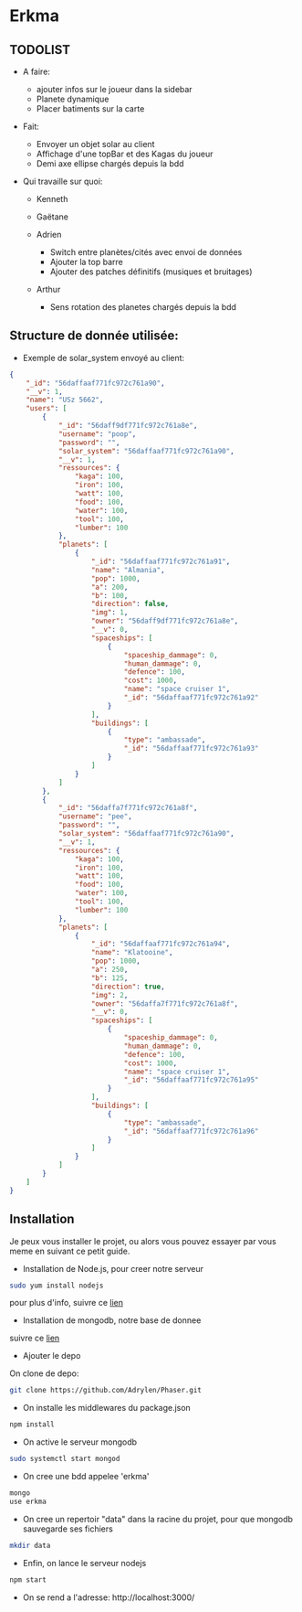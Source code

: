 # Erkma

## TODOLIST

* A faire:
  * ajouter infos sur le joueur dans la sidebar
  * Planete dynamique
  * Placer batiments sur la carte

* Fait:
  * Envoyer un objet solar au client
  * Affichage d'une topBar et des Kagas du joueur
  * Demi axe ellipse chargés depuis la bdd

* Qui travaille sur quoi:

  * Kenneth


  * Gaëtane


  * Adrien
	  * Switch entre planètes/cités avec envoi de données
	  * Ajouter la top barre
	  * Ajouter des patches définitifs (musiques et bruitages)

  * Arthur
    * Sens rotation  des planetes chargés depuis la bdd


## Structure de donnée utilisée:

* Exemple de solar_system envoyé au client:
```json
{
    "_id": "56daffaaf771fc972c761a90",
    "__v": 1,
    "name": "USz 5662",
    "users": [
        {
            "_id": "56daff9df771fc972c761a8e",
            "username": "poop",
            "password": "",
            "solar_system": "56daffaaf771fc972c761a90",
            "__v": 1,
            "ressources": {
                "kaga": 100,
                "iron": 100,
                "watt": 100,
                "food": 100,
                "water": 100,
                "tool": 100,
                "lumber": 100
            },
            "planets": [
                {
                    "_id": "56daffaaf771fc972c761a91",
                    "name": "Almania",
                    "pop": 1000,
                    "a": 200,
                    "b": 100,
                    "direction": false,
                    "img": 1,
                    "owner": "56daff9df771fc972c761a8e",
                    "__v": 0,
                    "spaceships": [
                        {
                            "spaceship_dammage": 0,
                            "human_dammage": 0,
                            "defence": 100,
                            "cost": 1000,
                            "name": "space cruiser 1",
                            "_id": "56daffaaf771fc972c761a92"
                        }
                    ],
                    "buildings": [
                        {
                            "type": "ambassade",
                            "_id": "56daffaaf771fc972c761a93"
                        }
                    ]
                }
            ]
        },
        {
            "_id": "56daffa7f771fc972c761a8f",
            "username": "pee",
            "password": "",
            "solar_system": "56daffaaf771fc972c761a90",
            "__v": 1,
            "ressources": {
                "kaga": 100,
                "iron": 100,
                "watt": 100,
                "food": 100,
                "water": 100,
                "tool": 100,
                "lumber": 100
            },
            "planets": [
                {
                    "_id": "56daffaaf771fc972c761a94",
                    "name": "Klatooine",
                    "pop": 1000,
                    "a": 250,
                    "b": 125,
                    "direction": true,
                    "img": 2,
                    "owner": "56daffa7f771fc972c761a8f",
                    "__v": 0,
                    "spaceships": [
                        {
                            "spaceship_dammage": 0,
                            "human_dammage": 0,
                            "defence": 100,
                            "cost": 1000,
                            "name": "space cruiser 1",
                            "_id": "56daffaaf771fc972c761a95"
                        }
                    ],
                    "buildings": [
                        {
                            "type": "ambassade",
                            "_id": "56daffaaf771fc972c761a96"
                        }
                    ]
                }
            ]
        }
    ]
}
```

## Installation

Je peux vous installer le projet, ou alors vous pouvez essayer par vous meme en suivant ce petit guide.

 * Installation de Node.js, pour creer notre serveur

```bash
sudo yum install nodejs
```

pour plus d'info, suivre ce [lien](https://docs.npmjs.com/getting-started/installing-node)  

* Installation de mongodb, notre base de donnee

suivre ce [lien](http://www.liquidweb.com/kb/how-to-install-mongodb-on-fedora-20/)

* Ajouter le depo

On clone de depo:
```bash
git clone https://github.com/Adrylen/Phaser.git
```

* On installe les middlewares du package.json
```bash
npm install
```

* On active le serveur mongodb
```bash
sudo systemctl start mongod
```

* On cree une bdd appelee 'erkma'
```bash
mongo
use erkma
```

* On cree un repertoir "data" dans la racine du projet, pour que mongodb sauvegarde ses fichiers
```bash
mkdir data
```

* Enfin, on lance le serveur nodejs
```bash
npm start
```

* On se rend a l'adresse:  http://localhost:3000/
